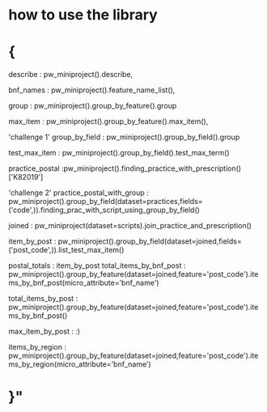 # how to use the library
# {
describe : pw_miniproject().describe,

bnf_names : pw_miniproject().feature_name_list(),

group : pw_miniproject().group_by_feature().group 

max_item : pw_miniproject().group_by_feature().max_item(),

'challenge 1' group_by_field : pw_miniproject().group_by_field().group

test_max_item : pw_miniproject().group_by_field().test_max_term()

practice_postal :pw_miniproject().finding_practice_with_prescription()['K82019']

'challenge 2' practice_postal_with_group : pw_miniproject().group_by_field(dataset=practices,fields=('code',)).finding_prac_with_script_using_group_by_field()

joined : pw_miniproject(dataset=scripts).join_practice_and_prescription()

item_by_post : pw_miniproject().group_by_field(dataset=joined,fields=('post_code',)).list_test_max_item()

postal_totals : item_by_post
total_items_by_bnf_post : pw_miniproject().group_by_feature(dataset=joined,feature='post_code').items_by_bnf_post(micro_attribute='bnf_name')

total_items_by_post : pw_miniproject().group_by_feature(dataset=joined,feature='post_code').items_by_bnf_post()

max_item_by_post : :)

items_by_region : pw_miniproject().group_by_feature(dataset=joined,feature='post_code').items_by_region(micro_attribute='bnf_name')

# }"
